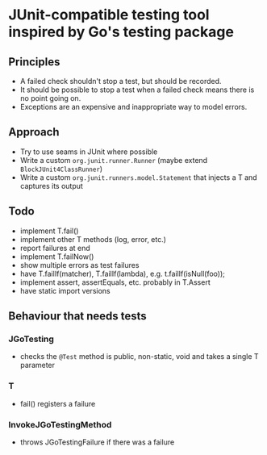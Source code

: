# JUnit-compatible testing tool inspired by Go's testing package

## Principles

- A failed check shouldn't stop a test, but should be recorded.
- It should be possible to stop a test when a failed check means there is no point going on.
- Exceptions are an expensive and inappropriate way to model errors.

## Approach

- Try to use seams in JUnit where possible
- Write a custom `org.junit.runner.Runner` (maybe extend `BlockJUnit4ClassRunner`)
- Write a custom `org.junit.runners.model.Statement` that injects a T and captures its output

## Todo

- implement T.fail()
- implement other T methods (log, error, etc.)
- report failures at end
- implement T.failNow()
- show multiple errors as test failures
- have T.failIf(matcher), T.failIf(lambda), e.g. t.failIf(isNull(foo));
- implement assert, assertEquals, etc. probably in T.Assert
- have static import versions

## Behaviour that needs tests

### JGoTesting

- checks the `@Test` method is public, non-static, void and takes a single T parameter

### T

- fail() registers a failure

### InvokeJGoTestingMethod

- throws JGoTestingFailure if there was a failure
